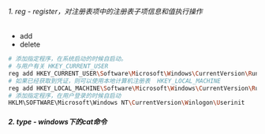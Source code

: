 ###### 1. reg  - register，对注册表项中的注册表子项信息和值执行操作

- add 
- delete

```sh
# 添加指定程序，在系统启动的时候自启动。
# 与用户有关 HKEY_CURRENT_USER
reg add HKEY_CURRENT_USER\Software\Microsoft\Windows\CurrentVersion\Run /v "Keyname" /t REG_SZ /d "C:\Users\pentest\pentestlab.exe"
# 如果已经获取到凭证，则可以使用本地计算机注册表  HKEY_LOCAL_MACHINE
reg add HKEY_LOCAL_MACHINE\Software\Microsoft\Windows\CurrentVersion\Run /v "Keyname" /t REG_SZ /d "C:\Users\pentest\pentestlab.exe"
# 添加指定程序，在用户登录的时候自启动
HKLM\SOFTWARE\Microsoft\Windows NT\CurrentVersion\Winlogon\Userinit
```



##### 2. type - windows下的cat命令
